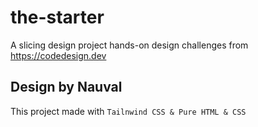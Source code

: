 # the-starter
A slicing design project hands-on design challenges from https://codedesign.dev

## Design by Nauval
This project made with `Tailnwind CSS & Pure HTML & CSS`
